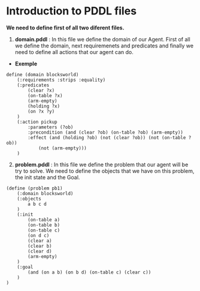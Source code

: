 # Introduction to PDDL files

**We need to define first of all two diferent files.**


1. **domain.pddl** : In this file we define the domain of our Agent.  First of all we define the domain, next requiremenets and predicates and finally we need to define all actions that our agent can do.  

* **Exemple**

```pddl
define (domain blocksworld)
    (:requirements :strips :equality)
    (:predicates
        (clear ?x)
        (on-table ?x)
        (arm-empty)
        (holding ?x)
        (on ?x ?y)
    )
    (:action pickup
        :parameters (?ob)
        :precondition (and (clear ?ob) (on-table ?ob) (arm-empty))
        :effect (and (holding ?ob) (not (clear ?ob)) (not (on-table ?ob))
            (not (arm-empty)))
    )
```

2. **problem.pddl** : In this file we define the problem that our agent will be try to solve. We need to define the objects that we have on this problem, the init state and the Goal. 

```pddl
(define (problem pb1)
    (:domain blocksworld)
    (:objects
        a b c d
    )
    (:init
        (on-table a)
        (on-table b)
        (on-table c)
        (on d c)
        (clear a)
        (clear b)
        (clear d)
        (arm-empty)
    )
    (:goal
        (and (on a b) (on b d) (on-table c) (clear c))
    )
)

```